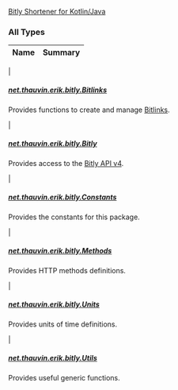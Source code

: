 

[Bitly Shortener for Kotlin/Java](https://github.com/ethauvin/bitly-shorten)

### All Types

| Name | Summary |
|---|---|
|

##### [net.thauvin.erik.bitly.Bitlinks](../net.thauvin.erik.bitly/-bitlinks/index.md)

Provides functions to create and manage [Bitlinks](https://dev.bitly.com/v4/#tag/Bitlinks).


|

##### [net.thauvin.erik.bitly.Bitly](../net.thauvin.erik.bitly/-bitly/index.md)

Provides access to the [Bitly API v4](https://dev.bitly.com/v4).


|

##### [net.thauvin.erik.bitly.Constants](../net.thauvin.erik.bitly/-constants/index.md)

Provides the constants for this package.


|

##### [net.thauvin.erik.bitly.Methods](../net.thauvin.erik.bitly/-methods/index.md)

Provides HTTP methods definitions.


|

##### [net.thauvin.erik.bitly.Units](../net.thauvin.erik.bitly/-units/index.md)

Provides units of time definitions.


|

##### [net.thauvin.erik.bitly.Utils](../net.thauvin.erik.bitly/-utils/index.md)

Provides useful generic functions.


